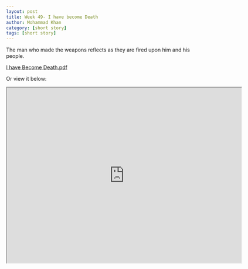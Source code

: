 ```yaml
---
layout: post
title: Week 49- I have become Death
author: Mohammad Khan
category: [short story]
tags: [short story]
---
```

The man who made the weapons reflects as they are fired upon him and his people.


<p><a href="https://drive.google.com/file/d/1tCaizYjNqZOPjJ5BQZ3EX1E7fGeAx7h8/view?usp=sharing">
I have Become Death.pdf</a></p>


Or view it below: 
<!-- <embed src="https://drive.google.com/file/d/1mrL8nISYXGzBGAjVw-4hgwagVCEkNMaT/view?usp=sharing#toolbar=0" width="800px" height="2100px" /> -->
<iframe src="https://drive.google.com/file/d/1tCaizYjNqZOPjJ5BQZ3EX1E7fGeAx7h8/preview" width="640" height="480" allow="autoplay"></iframe>
